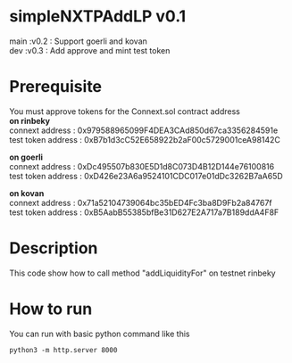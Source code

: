 # simpleNXTPAddLP v0.1
main :v0.2 : Support goerli and kovan <br/>
dev :v0.3 : Add approve and mint test token <br/>

# Prerequisite
You must approve tokens for the Connext.sol contract address<br/>
**on rinbeky**
<br/>
connext address : 0x979588965099F4DEA3CAd850d67ca3356284591e<br/>
test token address : 0xB7b1d3cC52E658922b2aF00c5729001ceA98142C

**on goerli**
<br/>
connext address : 0xDc495507b830E5D1d8C073D4B12D144e76100816<br/>
test token address : 0xD426e23A6a9524101CDC017e01dDc3262B7aA65D

**on kovan**
<br/>
connext address : 0x71a52104739064bc35bED4Fc3ba8D9Fb2a84767f<br/>
test token address : 0xB5AabB55385bfBe31D627E2A717a7B189ddA4F8F

# Description
This code show how to call method "addLiquidityFor" on testnet 
rinbeky
# How to run
You can run with basic python command like this 
```
python3 -m http.server 8000
```


